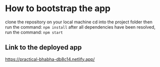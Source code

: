 # How to bootstrap the app

clone the repository on your local machine
cd into the project folder then run the command: `npm install`
after all dependencies have been resolved, run the command: `npm start`


## Link to the deployed app
https://practical-bhabha-db8c14.netlify.app/


